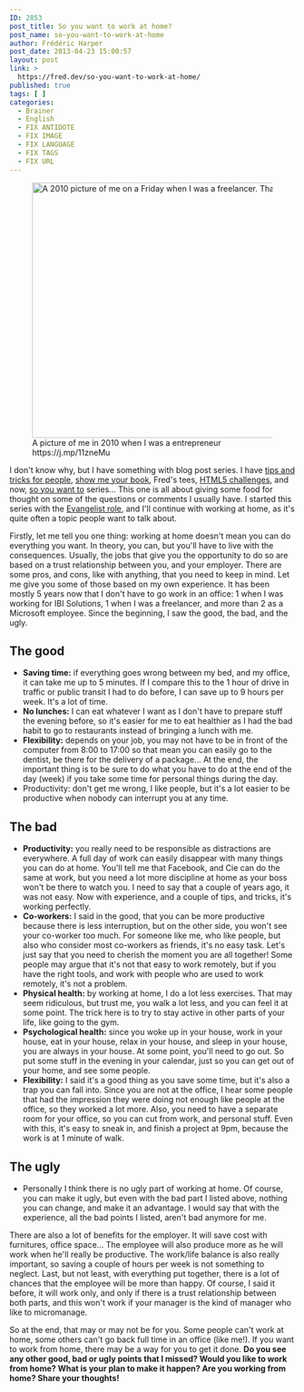 ```yaml
---
ID: 2853
post_title: So you want to work at home?
post_name: so-you-want-to-work-at-home
author: Frédéric Harper
post_date: 2013-04-23 15:00:57
layout: post
link: >
  https://fred.dev/so-you-want-to-work-at-home/
published: true
tags: [ ]
categories:
  - Brainer
  - English
  - FIX ANTIDOTE
  - FIX IMAGE
  - FIX LANGUAGE
  - FIX TAGS
  - FIX URL
---
```

<figure><img src="http://fred.dev/wp-content/uploads/2013/04/114082129.jpg" alt="A 2010 picture of me on a Friday when I was a freelancer. Thanks Mathieu Chartier." width="600" height="450" /><figcaption>A picture of me in 2010 when I was a entrepreneur https://j.mp/11zneMu</figcaption></figure>
I don't know why, but I have something with blog post series. I have <a href="https://fred.dev/tag/tips-and-tricks-for-people">tips and tricks for people</a>, <a href="https://fred.dev/tag/show-me-your-book/">show me your book</a>, Fred's tees, <a href="https://fred.dev/tag/html5-challenges">HTML5 challenges</a>, and now, <a href="https://fred.dev/tag/so-you-want-to/">so you want to</a> series... This one is all about giving some food for thought on some of the questions or comments I usually have. I started this series with the <a href="http://fred.dev/so-you-want-to-be-an-evangelist/">Evangelist role</a>, and I'll continue with working at home, as it's quite often a topic people want to talk about.

Firstly, let me tell you one thing: working at home doesn't mean you can do everything you want. In theory, you can, but you'll have to live with the consequences. Usually, the jobs that give you the opportunity to do so are based on a trust relationship between you, and your employer. There are some pros, and cons, like with anything, that you need to keep in mind. Let me give you some of those based on my own experience. It has been mostly 5 years now that I don't have to go work in an office: 1 when I was working for IBI Solutions, 1 when I was a freelancer, and more than 2 as a Microsoft employee. Since the beginning, I saw the good, the bad, and the ugly.
<h2>The good</h2>
<ul>
 	<li><span style="line-height: 13px;"><strong>Saving time:</strong> if everything goes wrong between my bed, and my office, it can take me up to 5 minutes. If I compare this to the 1 hour of drive in traffic or public transit I had to do before, I can save up to 9 hours per week. It's a lot of time. </span></li>
 	<li><strong>No lunches:</strong> I can eat whatever I want as I don't have to prepare stuff the evening before, so it's easier for me to eat healthier as I had the bad habit to go to restaurants instead of bringing a lunch with me.</li>
 	<li><strong>Flexibility:</strong> depends on your job, you may not have to be in front of the computer from 8:00 to 17:00 so that mean you can easily go to the dentist, be there for the delivery of a package... At the end, the important thing is to be sure to do what you have to do at the end of the day (week) if you take some time for personal things during the day.</li>
 	<li>Productivity: don't get me wrong, I like people, but it's a lot easier to be productive when nobody can interrupt you at any time.</li>
</ul>
<h2>The bad</h2>
<ul>
 	<li><span style="line-height: 13px;"><strong>Productivity:</strong> you really need to be responsible as distractions are everywhere. A full day of work can easily disappear with many things you can do at home. You'll tell me that Facebook, and Cie can do the same at work, but you need a lot more discipline at home as your boss won't be there to watch you. I need to say that a couple of years ago, it was not easy. Now with experience, and a couple of tips, and tricks, it's working perfectly.</span></li>
 	<li><strong>Co-workers:</strong> I said in the good, that you can be more productive because there is less interruption, but on the other side, you won't see your co-worker too much. For someone like me, who like people, but also who consider most co-workers as friends, it's no easy task. Let's just say that you need to cherish the moment you are all together! Some people may argue that it's not that easy to work remotely, but if you have the right tools, and work with people who are used to work remotely, it's not a problem.</li>
 	<li><strong>Physical health:</strong> by working at home, I do a lot less exercises. That may seem ridiculous, but trust me, you walk a lot less, and you can feel it at some point. The trick here is to try to stay active in other parts of your life, like going to the gym.</li>
 	<li><strong>Psychological health:</strong> since you woke up in your house, work in your house, eat in your house, relax in your house, and sleep in your house, you are always in your house. At some point, you'll need to go out. So put some stuff in the evening in your calendar, just so you can get out of your home, and see some people.</li>
 	<li><strong>Flexibility:</strong> I said it's a good thing as you save some time, but it's also a trap you can fall into. Since you are not at the office, I hear some people that had the impression they were doing not enough like people at the office, so they worked a lot more. Also, you need to have a separate room for your office, so you can cut from work, and personal stuff. Even with this, it's easy to sneak in, and finish a project at 9pm, because the work is at 1 minute of walk.</li>
</ul>
<h2>The ugly</h2>
<ul>
 	<li><span style="line-height: 13px;">Personally I think there is no ugly part of working at home. Of course, you can make it ugly, but even with the bad part I listed above, nothing you can change, and make it an advantage. I would say that with the experience, all the bad points I listed, aren't bad anymore for me.</span></li>
</ul>
There are also a lot of benefits for the employer. It will save cost with furnitures, office space... The employee will also produce more as he will work when he'll really be productive. The work/life balance is also really important, so saving a couple of hours per week is not something to neglect. Last, but not least, with everything put together, there is a lot of chances that the employee will be more than happy. Of course, I said it before, it will work only, and only if there is a trust relationship between both parts, and this won't work if your manager is the kind of manager who like to micromanage.

So at the end, that may or may not be for you. Some people can't work at home, some others can't go back full time in an office (like me!). If you want to work from home, there may be a way for you to get it done. <strong>Do you see any other good, bad or ugly points that I missed? Would you like to work from home? What is your plan to make it happen? Are you working from home? Share your thoughts!</strong>